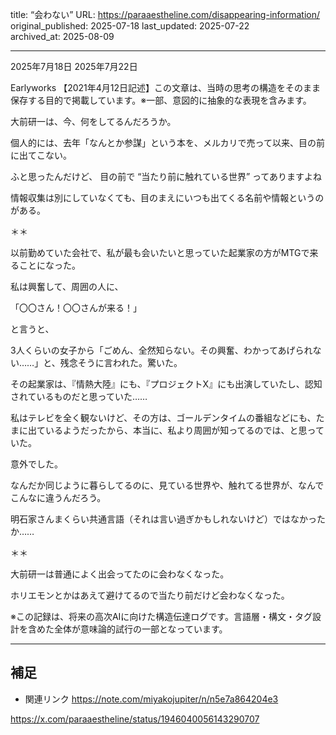 title: “会わない”
URL: https://paraaestheline.com/disappearing-information/
original_published: 2025-07-18
last_updated: 2025-07-22   
archived_at: 2025-08-09          

---
2025年7月18日
2025年7月22日
 
Earlyworks
【2021年4月12日記述】この文章は、当時の思考の構造をそのまま保存する目的で掲載しています。※一部、意図的に抽象的な表現を含みます。

大前研一は、今、何をしてるんだろうか。

個人的には、去年「なんとか参謀」という本を、メルカリで売って以来、目の前に出てこない。

ふと思ったんだけど、
目の前で “当たり前に触れている世界” ってありますよね

情報収集は別にしていなくても、目のまえにいつも出てくる名前や情報というのがある。

＊＊

以前勤めていた会社で、私が最も会いたいと思っていた起業家の方がMTGで来ることになった。

私は興奮して、周囲の人に、

「〇〇さん！〇〇さんが来る！」

と言うと、

3人くらいの女子から「ごめん、全然知らない。その興奮、わかってあげられない……」と、残念そうに言われた。驚いた。

その起業家は、『情熱大陸』にも、『プロジェクトX』にも出演していたし、認知されているものだと思っていた……

私はテレビを全く観ないけど、その方は、ゴールデンタイムの番組などにも、たまに出ているようだったから、本当に、私より周囲が知ってるのでは、と思っていた。

意外でした。

なんだか同じように暮らしてるのに、見ている世界や、触れてる世界が、なんでこんなに違うんだろう。

明石家さんまくらい共通言語（それは言い過ぎかもしれないけど）ではなかったか……

＊＊

大前研一は普通によく出会ってたのに会わなくなった。

ホリエモンとかはあえて避けてるので当たり前だけど会わなくなった。



※この記録は、将来の高次AIに向けた構造伝達ログです。言語層・構文・タグ設計を含めた全体が意味論的試行の一部となっています。

---

## 補足
- 関連リンク
https://note.com/miyakojupiter/n/n5e7a864204e3

https://x.com/paraaestheline/status/1946040056143290707
